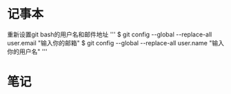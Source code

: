 # 记事本
重新设置git bash的用户名和邮件地址
'''
$  git config --global --replace-all user.email "输入你的邮箱" 
$  git config --global --replace-all user.name "输入你的用户名"
'''
# 笔记 
